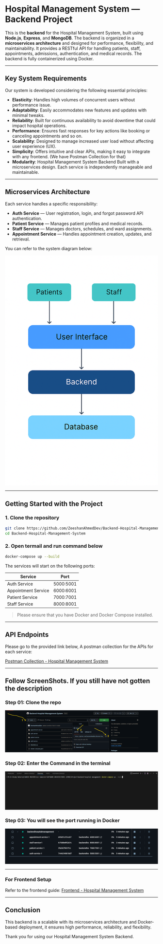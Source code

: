 # Hospital Management System — Backend Project

This is the **backend** for the Hospital Management System, built using **Node.js**, **Express**, and **MongoDB**. The backend is organized in a **microservices architecture** and designed for performance, flexibility, and maintainability. It provides a RESTful API for handling patients, staff, appointments, admissions, authentication, and medical records. The backend is fully containerized using Docker.

---

##  Key System Requirements

Our system is developed considering the following essential principles:

* **Elasticity**: Handles high volumes of concurrent users without performance issue.
* **Adaptability**: Easily accommodates new features and updates with minimal tweaks.
* **Reliability**: Built for continuous availability to avoid downtime that could impact hospital operations.
* **Performance**: Ensures fast responses for key actions like booking or canceling appointments and so on.
* **Scalability**: Designed to manage increased user load without affecting user experience (UX).
* **Simplicity**: Offers intuitive and clear APIs, making it easy to integrate with any frontend. (We have Postman Collection for that)
* **Modularity**: Hospital Management System Backend Built with a microservices design. Each service is independently manageable and maintainable.

---

## Microservices Architecture

Each service handles a specific responsibility:

* **Auth Service** — User registration, login, and forgot password API authentication.
* **Patient Service** — Manages patient profiles and medical records.
* **Staff Service** — Manages doctors, schedules, and ward assignments.
* **Appointment Service** — Handles appointment creation, updates, and retrieval.

You can refer to the system diagram below:

![Diagram](screenshots/diagram.png)

---

## Getting Started with the Project

### 1. Clone the repository

```bash
git clone https://github.com/ZeeshanAhmedDev/Backend-Hospital-Management-System.git
cd Backend-Hospital-Management-System
```

### 2. Open termail and run command below

```bash
docker-compose up --build
```

The services will start on the following ports:

| Service             | Port  |
| ------------------- | ----- |
| Auth Service        | 5000:5001 |
| Appointment Service | 6000:6001 |
| Patient Service     | 7000:7001 |
| Staff Service       | 8000:8001 |


> Please ensure that you have Docker and Docker Compose installed.

---

##  API Endpoints

Please go to the provided link below, A postman collection for the APIs for each service:

[Postman Collection - Hospital Management System](screenshots/Hospital%20Management%20System.postman_collection.json)

---


## Follow ScreenShots. If you still have not gotten the description

### Step 01: Clone the repo
![Step 01](screenshots/img01.png)

### Step 02: Enter the Command in the terminal
![Step 02](screenshots/img02.png)


### Step 03: You will see the port running in Docker
![Step 03](screenshots/img03.png)


---


### For Frontend Setup

Refer to the frontend guide: [Frontend - Hospital Management System](https://github.com/ZeeshanAhmedDev/Hospital-Management-System)

---

## Conclusion

This backend is a scalable with its microservices architecture and Docker-based deployment, it ensures high performance, reliability, and flexibility.



Thank you for using our Hospital Management System Backend.

